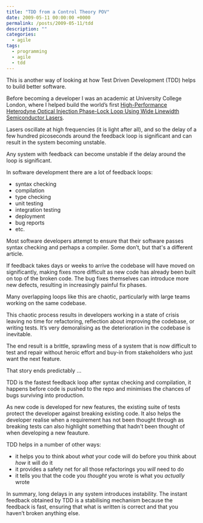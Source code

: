 ```yaml
---
title: "TDD from a Control Theory POV"
date: 2009-05-11 00:00:00 +0000
permalink: /posts/2009-05-11/tdd
description: ""
categories: 
  - agile
tags:
  - programming
  - agile
  - tdd
---
```


This is another way of looking at how Test Driven Development (TDD) helps to build better software.

Before becoming a developer I was an academic at University College London, where I helped build the world’s first [High-Performance Heterodyne Optical Injection Phase-Lock Loop Using Wide Linewidth Semiconductor Lasers](/assets/pdfs/highperf98_walton.pdf).

Lasers oscillate at high frequencies (it is light after all), and so the delay of a few hundred picoseconds around the feedback loop is significant and can result in the system becoming unstable.

Any system with feedback can become unstable if the delay around the loop is significant.

In software development there are a lot of feedback loops:

- syntax checking
- compilation
- type checking
- unit testing
- integration testing
- deployment
- bug reports
- etc.

Most software developers attempt to ensure that their software passes syntax checking and perhaps a compiler. Some don’t, but that's a different article.

If feedback takes days or weeks to arrive the codebase will have moved on significantly, making fixes more difficult as new code has already been built on top of the broken code.
The bug fixes themselves can introduce more new defects, resulting in increasingly painful fix phases.

Many overlapping loops like this are chaotic, particularly with large teams working on the same codebase.

This chaotic process results in developers working in a state of crisis leaving no time for refactoring, reflection about improving the codebase, or writing tests. It’s very demoralising as the deterioration in the codebase is inevitable.

The end result is a brittle, sprawling mess of a system that is now difficult to test and repair without heroic effort and buy-in from stakeholders who just want the next feature.

That story ends predictably …

TDD is the fastest feedback loop after syntax checking and compilation, it happens before code is pushed to the repo and minimises the chances of bugs surviving into production.

As new code is developed for new features, the existing suite of tests protect the developer against breaking existing code. It also helps the developer realise when a requirement
has not been thought through as breaking tests can also highlight something that hadn't been thought of when developing a new feauture.

TDD helps in a number of other ways:
- it helps you to think about _what_ your code will do before you think about _how_ it will do it
- it provides a safety net for all those refactorings you _will_ need to do
- it tells you that the code you _thought_ you wrote is what you _actually_ wrote

In summary, long delays in any system introduces instability.
The instant feedback obtained by TDD is a stabilising mechanism because the feedback is fast, ensuring that what is written is correct and that you haven’t broken anything else.

